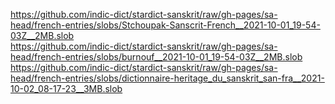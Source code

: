 https://github.com/indic-dict/stardict-sanskrit/raw/gh-pages/sa-head/french-entries/slobs/Stchoupak-Sanscrit-French__2021-10-01_19-54-03Z__2MB.slob  
https://github.com/indic-dict/stardict-sanskrit/raw/gh-pages/sa-head/french-entries/slobs/burnouf__2021-10-01_19-54-03Z__2MB.slob  
https://github.com/indic-dict/stardict-sanskrit/raw/gh-pages/sa-head/french-entries/slobs/dictionnaire-heritage_du_sanskrit_san-fra__2021-10-02_08-17-23__3MB.slob  
